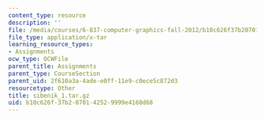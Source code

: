 ```yaml
---
content_type: resource
description: ''
file: /media/courses/6-837-computer-graphics-fall-2012/b10c626f37b2070142529999e4160d68_sibenik_1.tar.gz
file_type: application/x-tar
learning_resource_types:
- Assignments
ocw_type: OCWFile
parent_title: Assignments
parent_type: CourseSection
parent_uid: 2f610a3a-4ade-e0ff-11e9-c0ece5c872d3
resourcetype: Other
title: sibenik_1.tar.gz
uid: b10c626f-37b2-0701-4252-9999e4160d68
---
```


